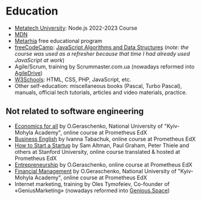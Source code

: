 # Education

- [Metatech University](https://github.com/metatech-university): Node.js 2022-2023 Course
- [MDN](https://developer.mozilla.org/en-US/)
- [Metarhia](https://metarhia.com/) free educational program
- [freeCodeCamp](https://www.freecodecamp.org/): [JavaScript Algorithms and Data Structures](https://freecodecamp.org/certification/fcc129c64d7-be97-45ce-aac7-94bf49f609c8/javascript-algorithms-and-data-structures) (_note: the course was used as a refresher because that time I had already used JavaScript at work_)
- Agile/Scrum, training by Scrummaster.com.ua (nowadays reformed into [AgileDrive](https://www.agiledrive.io/uk/own/scrummaster))
- [W3Schools](https://www.w3schools.com/): HTML, CSS, PHP, JavaScript, etc.
- Other self-education: miscellaneous books (Pascal, Turbo Pascal), manuals, official tech tutorials, articles and video materials, practice.

## Not related to software engineering

- [Economics for all](https://apps.prometheus.org.ua/learning/course/course-v1:NaUKMA+103+2015_T1/home) by O.Geraschenko, National University of "Kyiv-Mohyla Academy", online course at Prometheus EdX
- [Business English](https://apps.prometheus.org.ua/learning/course/course-v1:Prometheus+ENG103+2016_T1/home) by Ivanna Tabachuk, online course at Prometheus EdX
- [How to Start a Startup](https://apps.prometheus.org.ua/learning/course/course-v1:Prometheus+Startup101+2015_T2/home) by Sam Altman, Paul Graham, Peter Thiele and others at Stanford University, online course translated & hosted at Prometheus EdX
- [Entrepreneurship](https://apps.prometheus.org.ua/learning/course/course-v1:Prometheus+ENTREPR101+2016_T1/home) by O.Geraschenko, online course at Prometheus EdX
- [Financial Management](https://apps.prometheus.org.ua/learning/course/course-v1:NAUKMA+101+2014_T2/home) by O.Geraschenko, National University of "Kyiv-Mohyla Academy", online course at Prometheus EdX
- Internet marketing, training by Oles Tymofeiev, Co-founder of «GeniusMarketing» (nowadays reformed into [Genious.Space](https://genius.space/))
